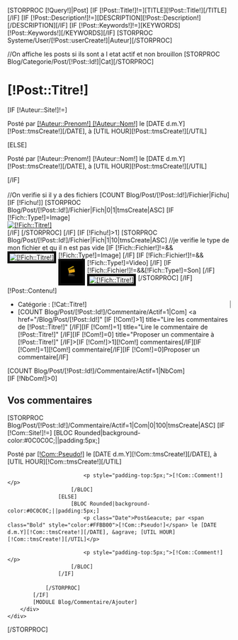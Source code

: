 [STORPROC [!Query!]|Post]
[IF [!Post::Title!]!=][TITLE][!Post::Title!][/TITLE][/IF]
[IF [!Post::Description!]!=][DESCRIPTION][!Post::Description!][/DESCRIPTION][/IF]
[IF [!Post::Keywords!]!=][KEYWORDS][!Post::Keywords!][/KEYWORDS][/IF]
	[STORPROC Systeme/User/[!Post::userCreate!]|Auteur][/STORPROC]
	<div class="BlocPost">
		//On affiche les posts si ils sont a l etat actif et non brouillon
		[STORPROC Blog/Categorie/Post/[!Post::Id!]|Cat][/STORPROC]
		<div class="Titre[!Cat::Type!]">
			<h1>[!Post::Titre!]</h1>
			[IF [!Auteur::Site!]!=]
				<p class="Date">Post&eacute; par <span class="Bold"><a href="http://[!Auteur::Site!]" title="[!Auteur::Site!]" rel="nofollow" onclick="window.open(this.href); return false;">[!Auteur::Prenom!] [!Auteur::Nom!]</a></span> le [DATE d.m.Y][!Post::tmsCreate!][/DATE], &agrave; [UTIL HOUR][!Post::tmsCreate!][/UTIL]</p>
			[ELSE]
				<p class="Date">Post&eacute; par <span class="Bold">[!Auteur::Prenom!] [!Auteur::Nom!]</span> le [DATE d.m.Y][!Post::tmsCreate!][/DATE], &agrave; [UTIL HOUR][!Post::tmsCreate!][/UTIL]</p>
			[/IF]
		</div>
		<div class="Post">			
			<div style="overflow:auto;width:100%;">
				//On verifie si il y a des fichiers
				[COUNT Blog/Post/[!Post::Id!]/Fichier|Fichu]
				[IF [!Fichu!]]
					[STORPROC Blog/Post/[!Post::Id!]/Fichier|Fich|0|1|tmsCreate|ASC]
							[IF [!Fich::Type!]=Image]
								<div class="FichPost">
									<a href="/[!Fich::Fichier!].limit.1024x1024.jpg" class="mb" rel="type:jpg" title="[IF [!Fich::Titre!]!=][!Fich::Titre!][ELSE][!Post::Titre!][/IF]"><img src="/[!Fich::Fichier!].mini.425x130.jpg" alt="[!Fich::Titre!]"  />
									</a>
								</div>
							[/IF]
					[/STORPROC]
				[/IF]
				[IF [!Fichu!]>1]
					[STORPROC Blog/Post/[!Post::Id!]/Fichier|Fich|1|10|tmsCreate|ASC]
						//je verifie le type de mon fichier et qu il n est pas vide
						[IF [!Fich::Fichier!]!=&&[!Fich::Type!]=Image]
							<div class="FichPost" style="float:left;margin-right:5px;margin-top:0;display:block;">
								<a href="/[!Fich::Fichier!].limit.1024x1024.jpg" class="mb" rel="type:jpg" title="[IF [!Fich::Titre!]!=][!Fich::Titre!][ELSE][!Post::Titre!][/IF]"><img src="/[!Fich::Fichier!].mini.50x50.jpg" alt="[!Fich::Titre!]"  style="border:5px solid #0C0C0C;"/>
								</a>
							</div>
						[/IF]
						[IF [!Fich::Fichier!]!=&&[!Fich::Type!]=Video]
							<div class="FichPost" style="float:left;margin-right:5px;margin-top:0;display:block;">
								<a href="/[!Fich::Fichier!]" class="mb"  title="[IF [!Fich::Titre!]!=][!Fich::Titre!][ELSE][!Post::Titre!][/IF]"><img src="/Skins/ArtfxBlog/Img/ImgVideo.jpg" alt="[!Fich::Titre!]"  style="border:5px solid #0C0C0C;width:50px;height:50px;"/>
								</a>
							</div>
						[/IF]
						[IF [!Fich::Fichier!]!=&&[!Fich::Type!]=Son]
							<div class="FichPost" style="float:left;margin-right:5px;margin-top:0;display:block;">
								<a href="/[!Fich::Fichier!]" class="mb" title="[IF [!Fich::Titre!]!=][!Fich::Titre!][ELSE][!Post::Titre!][/IF]"><img src="/[!Fich::Fichier!].mini.50x50.jpg" alt="[!Fich::Titre!]"  style="border:5px solid #0C0C0C;"/>
								</a>
							</div>
						[/IF]
					[/STORPROC]
				[/IF]
			</div>
			<!--<div style="overflow:auto;width:100%;">
				[STORPROC Blog/Post/[!Post::Id!]/Fichier/Type!=Image|Fich|0|10|tmsCreate|ASC]
					//je verifie le type de mon fichier et qu il n est pas vide
					[IF [!Fich::Fichier!]!=&&[!Fich::Type!]=Video]
						<div style="width:350px;height:375px;margin-left:15px;">
							<object height="350" width="375" title="Artfx video" codebase="http://download.macromedia.com/pub/shockwave/cabs/flash/swflash.cab#version=9,0,28,0" classid="clsid:D27CDB6E-AE6D-11cf-96B8-444553540000">
							<param value="/Skins/ArtfxBlog/Js/Files/flvplayer.swf" name="movie"/>
							<param value="high" name="quality"/>
							<param value="TL" name="salign"/>
							<param value="noScale" name="scale"/>
							<param value="path=http://www.artfx.fr/[!Fich::Fichier!]" name="FlashVars"/>
							<embed height="350" width="375" flashvars="path=http://www.artfx.fr/[!Fich::Fichier!]" scale="noScale" salign="TL" type="application/x-shockwave-flash" pluginspage="http://www.adobe.com/shockwave/download/download.cgi?P1_Prod_Version=ShockwaveFlash" quality="high" src="/Skins/ArtfxBlog/Js/Files/flvplayer.swf"/>
							</object>
						</div>
					[/IF]
					[IF [!Fich::Fichier!]!=&&[!Fich::Type!]=Son]
						<div style="width:320px;height:75px;margin-left:auto;margin-right:auto;">
							<object height="70" width="320" title="Artfx video" codebase="http://download.macromedia.com/pub/shockwave/cabs/flash/swflash.cab#version=9,0,28,0" classid="clsid:D27CDB6E-AE6D-11cf-96B8-444553540000">
							<param value="/Skins/ArtfxBlog/Js/Files/mp3player.swf" name="movie"/>
							<param value="high" name="quality"/>
							<param value="TL" name="salign"/>
							<param value="noScale" name="scale"/>
							<param value="path=http://www.artfx.fr/[!Fich::Fichier!]" name="FlashVars"/>
							<embed height="70" width="320" flashvars="path=http://www.artfx.fr/[!Fich::Fichier!]" scale="noScale" salign="TL" type="application/x-shockwave-flash" pluginspage="http://www.adobe.com/shockwave/download/download.cgi?P1_Prod_Version=ShockwaveFlash" quality="high" src="/Skins/ArtfxBlog/Js/Files/mp3player.swf"/>
							</object>
						</div>
					[/IF]
				[/STORPROC]
			</div>-->
			<div class="Border">[!Post::Contenu!]</div>
			<ul class="BasPost">
				<li style="border-right:1px solid #5C5C5C;">Cat&eacute;gorie : [!Cat::Titre!]</li>
				<li>
					[COUNT Blog/Post/[!Post::Id!]/Commentaire/Actif=1|Com]
					<a href="/Blog/Post/[!Post::Id!]" [IF [!Com!]>1] title="Lire les commentaires de [!Post::Titre!]" [/IF][IF [!Com!]=1] title="Lire le commentaire de [!Post::Titre!]" [/IF][IF [!Com!]=0] title="Proposer un commentaire &agrave; [!Post::Titre!]" [/IF]>[IF [!Com!]>1][!Com!] commentaires[/IF][IF [!Com!]=1][!Com!] commentaire[/IF][IF [!Com!]=0]Proposer un commentaire[/IF]</a>
				</li>
			</ul>
		</div>
		[COUNT Blog/Post/[!Post::Id!]/Commentaire/Actif=1|NbCom]
		<div class="Comments">
			[IF [!NbCom!]>0]
				<h2><a name="Commentaire" title="Vos commentaires sur [!Post::Titre!]" class="Ancre">Vos commentaires</a></h2>
				[STORPROC Blog/Post/[!Post::Id!]/Commentaire/Actif=1|Com|0|100|tmsCreate|ASC]
					[IF [!Com::Site!]!=]
						[BLOC Rounded|background-color:#0C0C0C;||padding:5px;]
							<p class="Date">Post&eacute; par <span class="Bold" style="color:#FFBB00"><a href="http://[!Com::Site!]" title="Site de [!Com::Pseudo!]" onclick="window.open(this.href); return false;">[!Com::Pseudo!]</a></span> le [DATE d.m.Y][!Com::tmsCreate!][/DATE], &agrave; [UTIL HOUR][!Com::tmsCreate!][/UTIL]</p>
<!-- 							<h3>[!Com::Titre!]</h3> -->
							<p style="padding-top:5px;">[!Com::Comment!]</p>
						[/BLOC]
					[ELSE]
						[BLOC Rounded|background-color:#0C0C0C;||padding:5px;]
							<p class="Date">Post&eacute; par <span class="Bold" style="color:#FFBB00">[!Com::Pseudo!]</span> le [DATE d.m.Y][!Com::tmsCreate!][/DATE], &agrave; [UTIL HOUR][!Com::tmsCreate!][/UTIL]</p>
<!-- 							<h3>[!Com::Titre!]</h3> -->
							<p style="padding-top:5px;">[!Com::Comment!]</p>
						[/BLOC]
					[/IF]
					
				[/STORPROC]					
			[/IF]
			[MODULE Blog/Commentaire/Ajouter]
		</div>
	</div>
[/STORPROC]